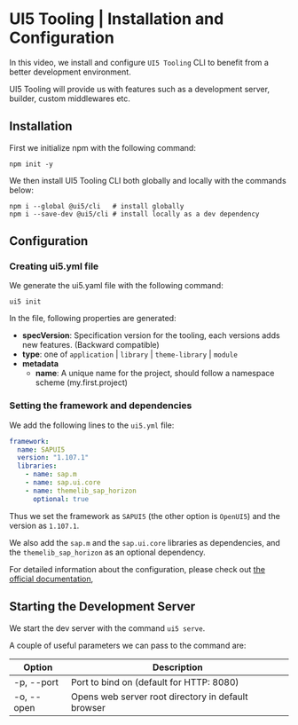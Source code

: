 # UI5 Tooling | Installation and Configuration

In this video, we install and configure `UI5 Tooling` CLI to benefit from a better development environment.

UI5 Tooling will provide us with features such as a development server, builder, custom middlewares etc.

## Installation

First we initialize npm with the following command:

```shell
npm init -y
```

We then install UI5 Tooling CLI both globally and locally with the commands below:

```shell
npm i --global @ui5/cli   # install globally
npm i --save-dev @ui5/cli # install locally as a dev dependency
```

## Configuration

### Creating ui5.yml file

We generate the ui5.yaml file with the following command:

```shell
ui5 init
```

In the file, following properties are generated:

 - __specVersion__: Specification version for the tooling, each versions adds new features. (Backward compatible)
 - __type__: one of `application` | `library` | `theme-library` | `module`
 - __metadata__
   - __name__: A unique name for the project, should follow a namespace scheme (my.first.project)

### Setting the framework and dependencies

We add the following lines to the `ui5.yml` file:

```yml
framework:
  name: SAPUI5
  version: "1.107.1"
  libraries:
    - name: sap.m
    - name: sap.ui.core
    - name: themelib_sap_horizon
      optional: true
```

Thus we set the framework as `SAPUI5` (the other option is `OpenUI5`) and the version as `1.107.1`.

We also add the `sap.m` and the `sap.ui.core` libraries as dependencies, and the `themelib_sap_horizon` as an optional dependency.

For detailed information about the configuration, please check out [the official documentation](https://sap.github.io/ui5-tooling/stable/pages/Configuration/),

## Starting the Development Server

We start the dev server with the command `ui5 serve`.

A couple of useful parameters we can pass to the command are:

| Option        | Description                                        |
| ---           | ---                                                |
| -p, --port    | Port to bind on (default for HTTP: 8080)           |
| -o, --open    | Opens web server root directory in default browser |
